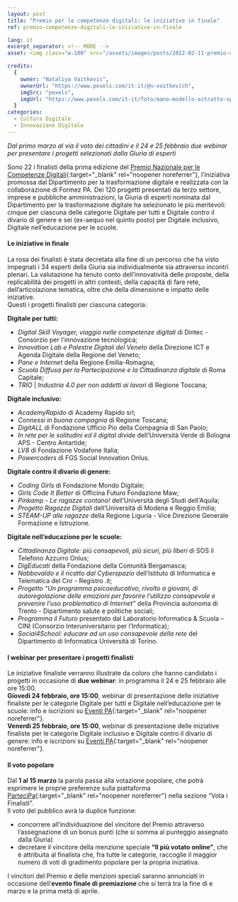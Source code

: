 ```yaml
---
layout: post
title: "Premio per le competenze digitali: le iniziative in finale"
ref: premio-competenze-digitali-le-iniziative-in-finale

lang: it
excerpt_separator: <!-- MORE -->
asset: <img class="w-100" src="/assets/images/posts/2022-02-11-premio-competenze-digitali-le-iniziative-in-finale.jpeg" alt="Premio per le competenze digitali le iniziative in finale"/>

credits:
  {
    owner: "Nataliya Vaitkevic",
    ownerUrl: "https://www.pexels.com/it-it/@n-voitkevich",
    imgSrc: "pexels",
    imgUrl: "https://www.pexels.com/it-it/foto/mano-modello-astratto-sport-6532370/",
  }
categories:
  - Cultura Digitale
  - Innovazione Digitale
---
```


_Dal primo marzo al via il voto dei cittadini e il 24 e 25 febbraio due webinar per presentare i progetti selezionati dalla Giuria di esperti_

<!-- MORE -->

Sono 22 i finalisti della prima edizione del [Premio Nazionale per le Competenze Digitali](https://repubblicadigitale.innovazione.gov.it/aperte-candidature-premio-nazionale-competenze-digitali/){:target="\_blank" rel="noopener noreferrer"}, l’iniziativa promossa dal Dipartimento per la trasformazione digitale e realizzata con la collaborazione di Formez PA. Dei 120 progetti presentati da terzo settore, imprese e pubbliche amministrazioni, la Giuria di esperti nominata dal Dipartimento per la trasformazione digitale ha selezionato le più meritevoli: cinque per ciascuna delle categorie Digitale per tutti e Digitale contro il divario di genere e sei (ex-aequo nel quinto posto) per Digitale inclusivo, Digitale nell’educazione per le scuole.

#### Le iniziative in finale

La rosa dei finalisti è stata decretata alla fine di un percorso che ha visto impegnati i 34 esperti della Giuria sia individualmente sia attraverso incontri plenari. La valutazione ha tenuto conto dell’innovatività delle proposte, della replicabilità dei progetti in altri contesti, della capacità di fare rete, dell’articolazione tematica, oltre che della dimensione e impatto delle iniziative.  
Questi i progetti finalisti per ciascuna categoria:

**Digitale per tutti:**

- _Digital Skill Voyager, viaggio nelle competenze digitali_ di Dintec - Consorzio per l'innovazione tecnologica;
- _Innovation Lab e Palestre Digitali del Veneto_ della Direzione ICT e Agenda Digitale della Regione del Veneto;
- _Pane e Internet_ della Regione Emilia-Romagna;
- _Scuola Diffusa per la Partecipazione e la Cittadinanza digitale_ di Roma Capitale;
- _TRIO_ \| _Industria 4.0 per non addetti ai lavori_ di Regione Toscana;

**Digitale inclusivo:**

- _AcademyRapido_ di Academy Rapido srl;
- _Connessi in buona compagnia_ di Regione Toscana;
- _DigitALL_ di Fondazione Ufficio Pio della Compagnia di San Paolo;
- _In rete per le solitudini ed il digital divide_ dell’Università Verde di Bologna APS - Centro Antartide;
- _LV8_ di Fondazione Vodafone Italia;
- _Powercoders_ di FGS Social Innovation Onlus.

**Digitale contro il divario di genere:**

- _Coding Girls_ di Fondazione Mondo Digitale;
- _Girls Code It Better_ di Officina Futuro Fondazione Maw;
- _Pinkamp - Le ragazze contano!_ dell’Università degli Studi dell'Aquila;
- _Progetto Ragazze Digitali_ dell’Università di Modena e Reggio Emilia;
- _STEAM-UP alle ragazze_ della Regione Liguria - Vice Direzione Generale Formazione e Istruzione.

**Digitale nell’educazione per le scuole:**

- _Cittadinanza Digitale: più consapevoli, più sicuri, più liberi_ di SOS il Telefono Azzurro Onlus;
- _DigEducati_ della Fondazione della Comunità Bergamasca;
- _Nabbovaldo e il ricatto dal Cyberspazio_ dell’Istituto di Informatica e Telematica del Cnr - Registro .it;
- _Progetto “Un programma psicoeducativo, rivolto a giovani, di autoregolazione delle emozioni per favorire l’utilizzo consapevole e prevenire l’uso problematico di Internet”_ della Provincia autonoma di Trento - Dipartimento salute e politiche sociali;
- _Programma il Futuro_ presentato dal Laboratorio Informatica & Scuola – CINI (Consorzio Interuniversitario per l’Informatica);
- _Social4School: educare ad un uso consapevole della rete_ del Dipartimento di Informatica Università di Torino.

#### I webinar per presentare i progetti finalisti

Le iniziative finaliste verranno illustrate da coloro che hanno candidato i progetti in occasione di **due webinar**: in programma il 24 e 25 febbraio alle ore 15:00.  
**Giovedì 24 febbraio, ore 15:00**, webinar di presentazione delle iniziative finaliste per le categorie Digitale per tutti e Digitale nell’educazione per le scuole: info e iscrizioni su [Eventi PA](http://eventipa.formez.it/node/349756){:target="\_blank" rel="noopener noreferrer"}.  
**Venerdì 25 febbraio, ore 15:00**, webinar di presentazione delle iniziative finaliste per le categorie Digitale inclusivo e Digitale contro il divario di genere: info e iscrizioni su [Eventi PA](http://eventipa.formez.it/node/349757){:target="\_blank" rel="noopener noreferrer"}.

#### Il voto popolare

Dal **1 al 15 marzo** la parola passa alla votazione popolare, che potrà esprimere le proprie preferenze sulla piattaforma [ParteciPa](https://partecipa.gov.it/processes/premiocompetenzedigitali){:target="\_blank" rel="noopener noreferrer"} nella sezione “Vota i Finalisti”.  
Il voto del pubblico avrà la duplice funzione:

- concorrere all’individuazione del vincitore del Premio attraverso l’assegnazione di un bonus punti (che si somma al punteggio assegnato dalla Giuria)
- decretare il vincitore della menzione speciale **“Il più votato online”**, che è attribuita al finalista che, fra tutte le categorie, raccoglie il maggior numero di voti di gradimento popolare per la propria iniziativa.

I vincitori del Premio e delle menzioni speciali saranno annunciati in occasione dell’**evento finale di premiazione** che si terrà tra la fine di e marzo e la prima metà di aprile.
